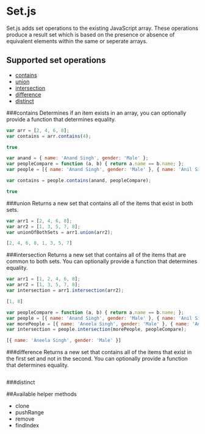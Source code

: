 # Set.js

Set.js adds set operations to the existing JavaScript array. These operations produce a result set which is based on the presence or absence of equivalent elements within the same or seperate arrays.

## Supported set operations
* [contains](#contains)
* [union](#union)
* [intersection](#intersection)
* [difference](#difference)
* [distinct](#distinct)

###contains
Determines if an item exists in an array, you can optionally provide a function that determines equality.

```js
var arr = [2, 4, 6, 8];
var contains = arr.contains(4);

true
```

```js
var anand = { name: 'Anand Singh', gender: 'Male' };
var peopleCompare = function (a, b) { return a.name == b.name; };
var people = [{ name: 'Anand Singh', gender: 'Male' }, { name: 'Anil Singh', gender: 'Male' }];

var contains = people.contains(anand, peopleCompare);

true
```

###union
Returns a new set that contains all of the items that exist in both sets.

```js
var arr1 = [2, 4, 6, 8];
var arr2 = [1, 3, 5, 7, 8];
var unionOfBothSets = arr1.union(arr2);

[2, 4, 6, 8, 1, 3, 5, 7]
```

###intersection
Returns a new set that contains all of the items that are common to both sets. You can optionally provide a function that determines equality.

```js
var arr1 = [1, 2, 4, 6, 8];
var arr2 = [1, 3, 5, 7, 8];
var intersection = arr1.intersection(arr2);

[1, 8]
```

```js
var peopleCompare = function (a, b) { return a.name == b.name; };
var people = [{ name: 'Anand Singh', gender: 'Male' }, { name: 'Anil Singh', gender: 'Male' }];
var morePeople = [{ name: 'Aneela Singh', gender: 'Male' }, { name: 'Anand Singh', gender: 'Male' }];
var intersection = people.intersection(morePeople, peopleCompare);

[{ name: 'Aneela Singh', gender: 'Male' }]
```
###difference
Returns a new set that contains all of the items that exist in the first set and not in the second. You can optionally provide a function that determines equality.

```js

```
###distinct

##Available helper methods
* clone
* pushRange
* remove
* findIndex
